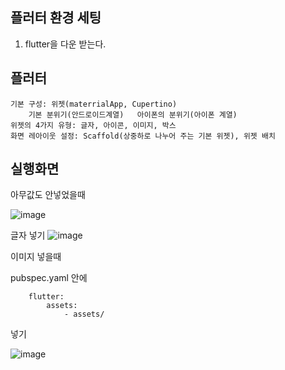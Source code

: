 ## 플러터 환경 세팅

1. flutter을 다운 받는다.



## 플러터

    기본 구성: 위젯(materrialApp, Cupertino)
        기본 분위기(안드로이드계열)   아이폰의 분위기(아이폰 계열)
    위젯의 4가지 유형: 글자, 아이콘, 이미지, 박스
    화면 레아이웃 설정: Scaffold(상중하로 나누어 주는 기본 위젯), 위젯 배치

## 실행화면

아무값도 안넣었을때 

![image](https://github.com/user-attachments/assets/f09e8799-f22f-49c8-a448-1416d4e3366b)


글자 넣기
![image](https://github.com/user-attachments/assets/2aaf215a-c700-4262-94c9-e52b314bba1a)


이미지 넣을때

pubspec.yaml 안에 


        flutter:
            assets:
                - assets/

넣기

![image](https://github.com/user-attachments/assets/848c2a45-963d-472a-8eb2-caaf1bb07e70)

